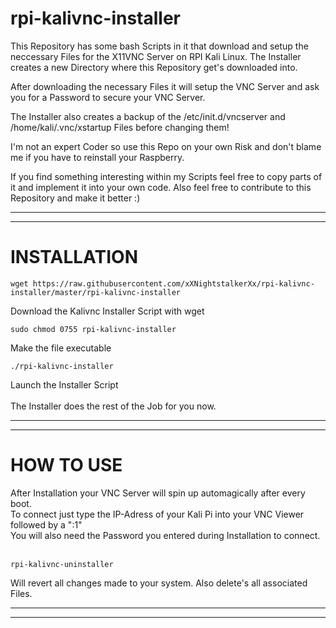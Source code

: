 # rpi-kalivnc-installer
This Repository has some bash Scripts in it that download and setup the neccessary Files for the X11VNC Server on RPI Kali Linux.
The Installer creates a new Directory where this Repository get's downloaded into.

After downloading the necessary Files it will setup the VNC Server and ask you for a Password to secure your VNC Server.

The Installer also creates a backup of the /etc/init.d/vncserver and /home/kali/.vnc/xstartup Files before changing them!

I'm not an expert Coder so use this Repo on your own Risk and don't blame me if you have to reinstall your Raspberry.

If you find something interesting within my Scripts feel free to copy parts of it and implement it into your own code.
Also feel free to contribute to this Repository and make it better :)


----------------------------------------------------------------
----------------------------------------------------------------
# INSTALLATION

    wget https://raw.githubusercontent.com/xXNightstalkerXx/rpi-kalivnc-installer/master/rpi-kalivnc-installer
Download the Kalivnc Installer Script with wget

    sudo chmod 0755 rpi-kalivnc-installer
Make the file executable

    ./rpi-kalivnc-installer
Launch the Installer Script
</br>
</br>
The Installer does the rest of the Job for you now.

----------------------------------------------------------------
----------------------------------------------------------------
# HOW TO USE

After Installation your VNC Server will spin up automagically after every boot. </br>
To connect just type the IP-Adress of your Kali Pi into your VNC Viewer followed
by a ":1" </br>
You will also need the Password you entered during Installation to connect. </br>
</br>

    rpi-kalivnc-uninstaller
Will revert all changes made to your system.
Also delete's all associated Files.

----------------------------------------------------------------
----------------------------------------------------------------
